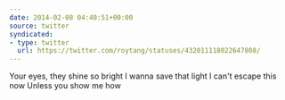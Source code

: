 ```yaml
---
date: 2014-02-08 04:40:51+00:00
source: twitter
syndicated:
- type: twitter
  url: https://twitter.com/roytang/statuses/432011118022647808/
---
```


Your eyes, they shine so bright I wanna save that light I can't escape this now Unless you show me how